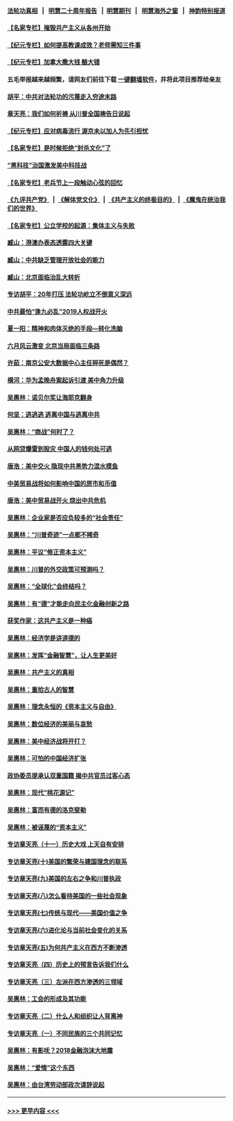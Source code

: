 #### [法轮功真相](https://github.com/gfw-breaker/truth/blob/master/README.md?t=0) &nbsp;&nbsp;|&nbsp;&nbsp; [明慧二十周年报告](https://github.com/gfw-breaker/mh-reports/blob/master/README.md?t=0) &nbsp;&nbsp;|&nbsp;&nbsp;[明慧期刊](https://github.com/gfw-breaker/mh-qikan) &nbsp;&nbsp;|&nbsp;&nbsp; [明慧海外之窗](https://github.com/gfw-breaker/mh-news/blob/master/README.md?t=0) &nbsp;&nbsp;|&nbsp;&nbsp; [神韵特别报道](https://github.com/gfw-breaker/mh-news/blob/master/shenyun.md?t=0)
#### [【名家专栏】摧毁共产主义从各州开始](../pages/nsc423/n13076376.md?t=07201201) 
#### [【纪元专栏】如何提高教课成效？老师需知三件事](../pages/nsc423/n12417848.md?t=07201201) 
#### [【纪元专栏】加拿大撒大钱 酿大错](../pages/nsc423/n12406564.md?t=07201201) 
#### 五毛举报越来越频繁，请网友们前往下载 [一键翻墙软件](https://github.com/gfw-breaker/ssr-accounts)，并将此项目推荐给亲友
#### [胡平：中共对法轮功的污蔑走入穷途末路](../pages/nsc423/n12266737.md?t=07201201) 
#### [章天亮：我们如何祈祷 从川普全国祷告日说起](../pages/nsc423/n11944627.md?t=07201201) 
#### [【纪元专栏】应对病毒流行 渥京未以加人为先引担忧](../pages/nsc423/n11875714.md?t=07201201) 
#### [【名家专栏】是时候拒绝“封杀文化”了](../pages/nsc423/n11814093.md?t=07201201) 
#### [“黑科技”治国激发美中科技战](../pages/nsc423/n11638056.md?t=07201201) 
#### [【名家专栏】老兵节上一段触动心弦的回忆](../pages/nsc423/n11646016.md?t=07201201) 
#### [《九评共产党》](https://github.com/begood0513/9ping.md/blob/master/README.md) &nbsp;|&nbsp; [《解体党文化》](../../../../jtdwh.md/blob/master/README.md)  &nbsp;|&nbsp; [《共产主义的终极目的》](../../../../gczydzjmd.md/blob/master/README.md) &nbsp;|&nbsp; [《魔鬼在统治我们的世界》](../../../../mgztzwmdsj.md/blob/master/README.md) 
#### [【名家专栏】公立学校的起源：集体主义与失败](../pages/nsc423/n11601833.md?t=07201201) 
#### [臧山：港澳办表态透露四大关键](../pages/nsc423/n11421628.md?t=07201201) 
#### [臧山：中共缺乏管理开放社会的能力](../pages/nsc423/n11407457.md?t=07201201) 
#### [臧山：北京面临治乱大转折](../pages/nsc423/n11406895.md?t=07201201) 
#### [专访胡平：20年打压 法轮功屹立不倒意义深远](../pages/nsc423/n11398800.md?t=07201201) 
#### [中共最怕“逢九必乱”2019人权战开火](../pages/nsc423/n11385248.md?t=07201201) 
#### [夏一阳：精神和肉体灭绝的手段—转化洗脑](../pages/nsc423/n11368250.md?t=07201201) 
#### [六月风云激变 北京当局面临三条路](../pages/nsc423/n11313668.md?t=07201201) 
#### [许茹：南京公安大数据中心主任猝死是偶然？](../pages/nsc423/n11064744.md?t=07201201) 
#### [横河：华为孟晚舟案起诉引渡 美中角力升级](../pages/nsc423/n11027230.md?t=07201201) 
#### [吴惠林：诺贝尔奖让海耶克翻身](../pages/nsc423/n10890049.md?t=07201201) 
#### [何坚：逃逃逃 逃离中国与逃离中共](../pages/nsc423/n10592891.md?t=07201201) 
#### [吴惠林：“商战”何时了？](../pages/nsc423/n10573558.md?t=07201201) 
#### [从网贷爆雷到股灾 中国人的钱何处可逃](../pages/nsc423/n10572800.md?t=07201201) 
#### [唐浩：美中交火 隐现中共黑势力混水摸鱼](../pages/nsc423/n10544040.md?t=07201201) 
#### [中美贸易战将如何影响中国的房市和币值](../pages/nsc423/n10543697.md?t=07201201) 
#### [唐浩：美中贸易战开火 烧出中共危机](../pages/nsc423/n10540126.md?t=07201201) 
#### [吴惠林：企业家是否应负较多的“社会责任”](../pages/nsc423/n10535022.md?t=07201201) 
#### [吴惠林：“川普奇迹”一点都不稀奇](../pages/nsc423/n10512808.md?t=07201201) 
#### [吴惠林：平议“修正资本主义”](../pages/nsc423/n10495724.md?t=07201201) 
#### [吴惠林：川普的外交政策可预测吗？](../pages/nsc423/n10462387.md?t=07201201) 
#### [吴惠林：“全球化”会终结吗？](../pages/nsc423/n10452838.md?t=07201201) 
#### [吴惠林：有“德”才能走向民主化金融创新之路](../pages/nsc423/n10432292.md?t=07201201) 
#### [获奖作家：这共产主义是一种癌](../pages/nsc423/n10431541.md?t=07201201) 
#### [吴惠林：经济学是讲道德的](../pages/nsc423/n10398014.md?t=07201201) 
#### [吴惠林：发挥“金融智慧”，让人生更美好](../pages/nsc423/n10375019.md?t=07201201) 
#### [吴惠林：共产主义的真相](../pages/nsc423/n10351394.md?t=07201201) 
#### [吴惠林：重拾古人的智慧](../pages/nsc423/n10337691.md?t=07201201) 
#### [吴惠林：理念永恒的《资本主义与自由》](../pages/nsc423/n10316274.md?t=07201201) 
#### [吴惠林：数位经济的美丽与哀愁](../pages/nsc423/n10292946.md?t=07201201) 
#### [吴惠林：美中经济战将开打？](../pages/nsc423/n10258825.md?t=07201201) 
#### [吴惠林：可怕的中国经济扩张](../pages/nsc423/n10219147.md?t=07201201) 
#### [政协委员提承认双重国籍 揭中共官员过客心态](../pages/nsc423/n10208809.md?t=07201201) 
#### [吴惠林：现代“桃花源记”](../pages/nsc423/n10185234.md?t=07201201) 
#### [吴惠林：富而有德的洛克斐勒](../pages/nsc423/n10142264.md?t=07201201) 
#### [吴惠林：被诬蔑的“资本主义”](../pages/nsc423/n10124816.md?t=07201201) 
#### [专访章天亮（十一）历史大戏 上天自有安排](../pages/nsc423/n10094905.md?t=07201201) 
#### [专访章天亮(十)美国的繁荣与建国理念的联系](../pages/nsc423/n10094899.md?t=07201201) 
#### [专访章天亮(九)美国的左右之争和川普执政](../pages/nsc423/n10094889.md?t=07201201) 
#### [专访章天亮(八)怎么看待美国的一些社会现象](../pages/nsc423/n10094857.md?t=07201201) 
#### [专访章天亮(七)传统与现代——美国价值之争](../pages/nsc423/n10093140.md?t=07201201) 
#### [专访章天亮(六)进化论与当前社会变化的关系](../pages/nsc423/n10092036.md?t=07201201) 
#### [专访章天亮(五)为何共产主义在西方不断渗透](../pages/nsc423/n10083620.md?t=07201201) 
#### [专访章天亮（四）历史上的预言告诉我们什么](../pages/nsc423/n10083606.md?t=07201201) 
#### [专访章天亮（三）左派在西方渗透的三领域](../pages/nsc423/n10081115.md?t=07201201) 
#### [吴惠林：工会的形成及其功能](../pages/nsc423/n10080633.md?t=07201201) 
#### [专访章天亮（二）什么人和组织让人背离神](../pages/nsc423/n10076637.md?t=07201201) 
#### [专访章天亮（一）不同民族的三个共同记忆](../pages/nsc423/n10074188.md?t=07201201) 
#### [吴惠林：有影呒？2018金融泡沫大地震](../pages/nsc423/n10040534.md?t=07201201) 
#### [吴惠林：“爱情”这个东西](../pages/nsc423/n10019423.md?t=07201201) 
#### [吴惠林：由台湾劳动部政次请辞说起](../pages/nsc423/n9979679.md?t=07201201) 

----
#### [ >>> 更早内容 <<< ](../indexes/nsc423-earlier.md)
